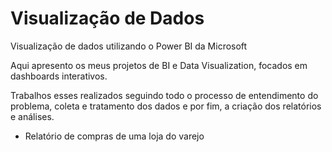 
# Visualização de Dados
<addr>
  Visualização de dados utilizando o Power BI da Microsoft
  
  Aqui apresento os meus projetos de BI e Data Visualization, focados em dashboards interativos.
  
  Trabalhos esses realizados seguindo todo o processo de entendimento do problema, coleta e tratamento dos dados e por fim, a criação dos relatórios e análises.
  
  * Relatório de compras de uma loja do varejo
  
  
  
  
